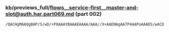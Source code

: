 ### kb/previews_full/flows__service-first__master-and-slot@auth.har.part069.md (part 002)

```md
/QACHgMAAQgBAP/5/wD/+P8AAAYBAAAEAAAA/AAA//X+AAENAgAA7P4AAPoAAAD5/wACD
```

```
